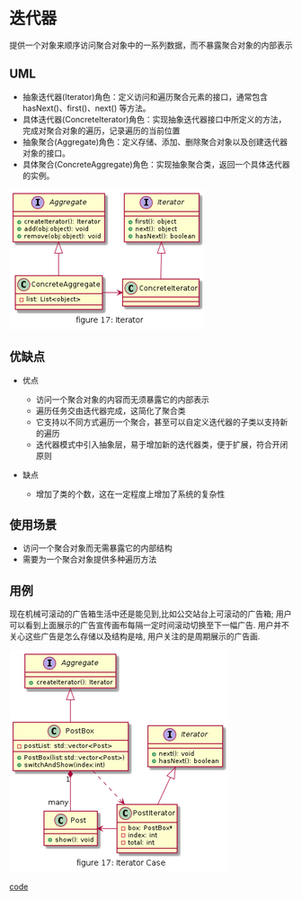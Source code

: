 # 迭代器

提供一个对象来顺序访问聚合对象中的一系列数据，而不暴露聚合对象的内部表示


## UML

* 抽象迭代器(Iterator)角色：定义访问和遍历聚合元素的接口，通常包含 hasNext()、first()、next() 等方法。
* 具体迭代器(ConcreteIterator)角色：实现抽象迭代器接口中所定义的方法，完成对聚合对象的遍历，记录遍历的当前位置
* 抽象聚合(Aggregate)角色：定义存储、添加、删除聚合对象以及创建迭代器对象的接口。
* 具体聚合(ConcreteAggregate)角色：实现抽象聚合类，返回一个具体迭代器的实例。

![figure17_iterator](img/figure17_iterator.png)

## 优缺点

* 优点
  * 访问一个聚合对象的内容而无须暴露它的内部表示
  * 遍历任务交由迭代器完成，这简化了聚合类
  * 它支持以不同方式遍历一个聚合，甚至可以自定义迭代器的子类以支持新的遍历   
  * 迭代器模式中引入抽象层，易于增加新的迭代器类，便于扩展，符合开闭原则


* 缺点
  * 增加了类的个数，这在一定程度上增加了系统的复杂性


## 使用场景

* 访问一个聚合对象而无需暴露它的内部结构
* 需要为一个聚合对象提供多种遍历方法

## 用例

现在机械可滚动的广告箱生活中还是能见到,比如公交站台上可滚动的广告箱;
用户可以看到上面展示的广告宣传画布每隔一定时间滚动切换至下一幅广告. 用户并不关心这些广告是怎么存储以及结构是啥, 用户关注的是周期展示的广告画.

![figure17_iterator_case](img/figure17_iterator_case.png)

[code](../code/17_iterator)
